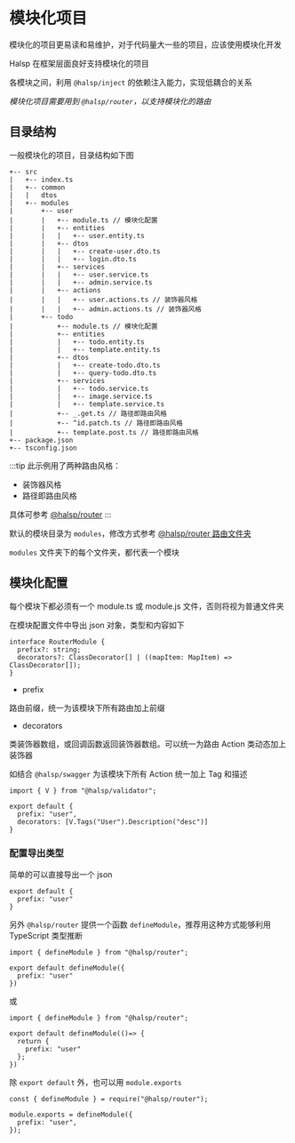 # 模块化项目

模块化的项目更易读和易维护，对于代码量大一些的项目，应该使用模块化开发

Halsp 在框架层面良好支持模块化的项目

各模块之间，利用 `@halsp/inject` 的依赖注入能力，实现低耦合的关系

_模块化项目需要用到 `@halsp/router`，以支持模块化的路由_

## 目录结构

一般模块化的项目，目录结构如下图

```
+-- src
|   +-- index.ts
|   +-- common
|   |   dtos
|   +-- modules
|       +-- user
|       |   +-- module.ts // 模块化配置
|       |   +-- entities
|       |   |   +-- user.entity.ts
|       |   +-- dtos
|       |   |   +-- create-user.dto.ts
|       |   |   +-- login.dto.ts
|       |   +-- services
|       |   |   +-- user.service.ts
|       |   |   +-- admin.service.ts
|       |   +-- actions
|       |   |   +-- user.actions.ts // 装饰器风格
|       |   |   +-- admin.actions.ts // 装饰器风格
|       +-- todo
|           +-- module.ts // 模块化配置
|           +-- entities
|           |   +-- todo.entity.ts
|           |   +-- template.entity.ts
|           +-- dtos
|           |   +-- create-todo.dto.ts
|           |   +-- query-todo.dto.ts
|           +-- services
|           |   +-- todo.service.ts
|           |   +-- image.service.ts
|           |   +-- template.service.ts
|           +-- _.get.ts // 路径即路由风格
|           +-- ^id.patch.ts // 路径即路由风格
|           +-- template.post.ts // 路径即路由风格
+-- package.json
+-- tsconfig.json
```

:::tip
此示例用了两种路由风格：

- 装饰器风格
- 路径即路由风格

具体可参考 [@halsp/router](./router)
:::

默认的模块目录为 `modules`，修改方式参考 [@halsp/router 路由文件夹](./router#路由文件夹)

`modules` 文件夹下的每个文件夹，都代表一个模块

## 模块化配置

每个模块下都必须有一个 module.ts 或 module.js 文件，否则将视为普通文件夹

在模块配置文件中导出 json 对象，类型和内容如下

```TS
interface RouterModule {
  prefix?: string;
  decorators?: ClassDecorator[] | ((mapItem: MapItem) => ClassDecorator[]);
}
```

- prefix

路由前缀，统一为该模块下所有路由加上前缀

- decorators

类装饰器数组，或回调函数返回装饰器数组。可以统一为路由 Action 类动态加上装饰器

如结合 `@halsp/swagger` 为该模块下所有 Action 统一加上 Tag 和描述

```TS
import { V } from "@halsp/validator";

export default {
  prefix: "user",
  decorators: [V.Tags("User").Description("desc")]
}
```

### 配置导出类型

简单的可以直接导出一个 json

```TS
export default {
  prefix: "user"
}
```

另外 `@halsp/router` 提供一个函数 `defineModule`，推荐用这种方式能够利用 TypeScript 类型推断

```TS
import { defineModule } from "@halsp/router";

export default defineModule({
  prefix: "user"
})
```

或

```TS
import { defineModule } from "@halsp/router";

export default defineModule(()=> {
  return {
    prefix: "user"
  };
})
```

除 `export default` 外，也可以用 `module.exports`

```TS
const { defineModule } = require("@halsp/router");

module.exports = defineModule({
  prefix: "user",
});
```

